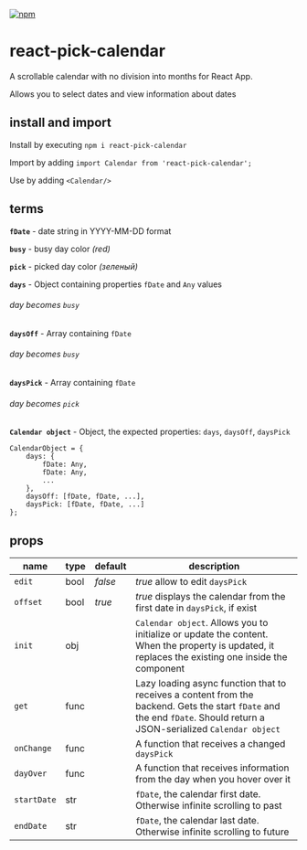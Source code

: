 [![npm](https://img.shields.io/npm/v/react-pick-calendar.svg)](https://www.npmjs.com/package/react-pick-calendar)

# react-pick-calendar

A scrollable calendar with no division into months for React App.

Allows you to select dates and view information about dates

## install and import

Install by executing `npm i react-pick-calendar`

Import by adding `import Calendar from 'react-pick-calendar';` 

Use by adding `<Calendar/>`
    

## terms

**`fDate`** - date string in YYYY-MM-DD format

**`busy`** - busy day color *(red)*

**`pick`** - picked day color *(зеленый)*

**`days`** - Object containing properties `fDate` and `Any` values
###### *day becomes `busy`*

**`daysOff`** - Array containing `fDate`
###### *day becomes `busy`*

**`daysPick`** - Array containing `fDate`
###### *day becomes `pick`*

**`Calendar object`** - Object, the expected properties: `days`, `daysOff`, `daysPick`
    
    CalendarObject = {
        days: {
            fDate: Any,
            fDate: Any,
            ...
        },
        daysOff: [fDate, fDate, ...],
        daysPick: [fDate, fDate, ...]
    };

## props

| name | type | default | description |
| ------------- | ----------- | ----------- | ----------- |
| `edit` | bool | *false* | *true* allow to edit `daysPick`|
| `offset` | bool | *true* | *true* displays the calendar from the first date in `daysPick`, if exist|
| `init` | obj |  | `Calendar object`. Allows you to initialize or update the content. When the property is updated, it replaces the existing one inside the component|
| `get` | func |  | Lazy loading async function that to receives a content from the backend. Gets the start `fDate` and the end `fDate`. Should return a JSON-serialized `Calendar object`|
| `onChange` | func |  | A function that receives a changed `daysPick`|
| `dayOver` | func |  | A function that receives information from the day when you hover over it|
| `startDate` | str |  | `fDate`, the calendar first date. Otherwise infinite scrolling to past|
| `endDate` | str |  | `fDate`, the calendar last date. Otherwise infinite scrolling to future|


